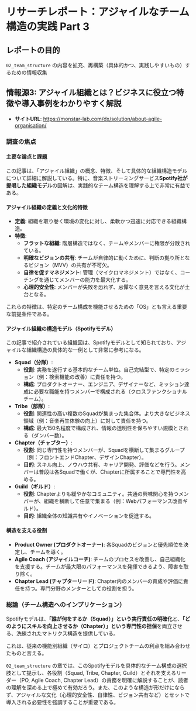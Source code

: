 # リサーチレポート：アジャイルなチーム構造の実践 Part 3

## レポートの目的
`02_team_structure` の内容を拡充、再構築（具体的かつ、実践しやすいもの）するための情報収集

## 情報源3: アジャイル組織とは？ビジネスに役立つ特徴や導入事例をわかりやすく解説

*   **サイトURL**: https://monstar-lab.com/dx/solution/about-agile-organisation/

### 調査の焦点

#### 主要な論点と課題
この記事は、「アジャイル組織」の概念、特徴、そして具体的な組織構造モデルについて詳細に解説している。特に、音楽ストリーミングサービス**Spotify社が提唱した組織モデル**の図解は、実践的なチーム構造を理解する上で非常に有益である。

#### アジャイル組織の定義と文化的特徴
*   **定義**: 組織を取り巻く環境の変化に対し、柔軟かつ迅速に対応できる組織構造。
*   **特徴**:
    *   **フラットな組織**: 階層構造ではなく、チームやメンバーに権限が分散されている。
    *   **明確なビジョンの共有**: チームが自律的に動くために、判断の拠り所となるビジョン（MVV）の共有が不可欠。
    *   **自律を促すマネジメント**: 管理（マイクロマネジメント）ではなく、コーチングを通じてメンバーの能力を最大化する。
    *   **心理的安全性**: メンバーが失敗を恐れず、忌憚なく意見を言える文化が土台となる。

これらの特徴は、特定のチーム構成を機能させるための「OS」とも言える重要な前提条件である。

#### アジャイル組織の構造モデル（Spotifyモデル）
この記事で紹介されている組織図は、Spotifyモデルとして知られており、アジャイルな組織構造の具体的な一例として非常に参考になる。

*   **Squad（分隊）**:
    *   **役割**: 実務を遂行する基本的なチーム単位。自己完結型で、特定のミッション（例：検索機能の改善）に責任を持つ。
    *   **構成**: プロダクトオーナー、エンジニア、デザイナーなど、ミッション達成に必要な職能を持つメンバーで構成される（クロスファンクショナルチーム）。
*   **Tribe（部隊）**:
    *   **役割**: 関連性の高い複数のSquadが集まった集合体。より大きなビジネス領域（例：音楽再生体験の向上）に対して責任を持つ。
    *   **構成**: 最大150名程度で構成され、情報の透明性を保ちやすい規模とされる（ダンバー数）。
*   **Chapter（チャプター）**:
    *   **役割**: 同じ専門性を持つメンバーが、Squadを横断して集まるグループ（例：フロントエンドChapter、デザインChapter）。
    *   **目的**: スキル向上、ノウハウ共有、キャリア開発、評価などを行う。メンバーは普段は各Squadで働くが、Chapterに所属することで専門性を高める。
*   **Guild（ギルド）**:
    *   **役割**: Chapterよりも緩やかなコミュニティ。共通の興味関心を持つメンバーが、組織を横断して任意で集まる（例：Webパフォーマンス改善ギルド）。
    *   **目的**: 組織全体の知識共有やイノベーションを促進する。

#### 構造を支える役割
*   **Product Owner (プロダクトオーナー)**: 各Squadのビジョンと優先順位を決定し、チームを導く。
*   **Agile Coach (アジャイルコーチ)**: チームのプロセスを改善し、自己組織化を支援する。チームが最大限のパフォーマンスを発揮できるよう、障害を取り除く。
*   **Chapter Lead (チャプターリード)**: Chapter内のメンバーの育成や評価に責任を持つ。専門分野のメンターとしての役割を担う。

### 総論（チーム構造へのインプリケーション）
Spotifyモデルは、**「誰が何をするか（Squad）」という実行責任の明確化**と、**「どのようにスキルを向上させるか（Chapter）」という専門性の担保**を両立させる、洗練されたマトリクス構造を提供している。

これは、従来の機能別組織（サイロ）とプロジェクトチームの利点を組み合わせたものと言える。

`02_team_structure` の章では、このSpotifyモデルを具体的なチーム構成の選択肢として提示し、各役割（Squad, Tribe, Chapter, Guild）とそれを支えるリーダー（PO, Agile Coach, Chapter Lead）の責務を明確に解説することが、読者の理解を深める上で極めて有効だろう。また、このような構造が形だけにならず、アジャイルな文化（心理的安全性、自律性、ビジョン共有など）とセットで導入される必要性を強調することが重要である。 
